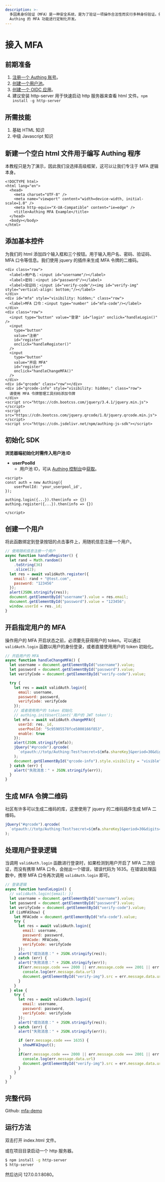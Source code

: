 ```yaml
---
description: >-
  多因素身份验证（MFA）是一种安全系统，是为了验证一项操作合法性而实行多种身份验证。例如银行的 U 盾，异地登录要求手机短信验证。阅读本教程后，你可以基于
  Authing 的 MFA 功能进行定制化开发。
---
```


# 接入 MFA

## 前期准备

1. [注册一个 Authing 账号](https://authing.cn/login)。
2. [创建一个用户池](../quickstart/basic.md#yong-hu-chi)。
3. [创建一个 OIDC 应用](../authentication/oidc/create-oidc.md)。
4. 建议安装 http-server 用于快速启动 http 服务器来查看 html 文件。`npm install -g http-server`

## 所需技能

1. 基础 HTML 知识
2. 中级 Javascript 知识

## 新建一个空白 html 文件用于编写 Authing 程序

本教程只是为了演示，因此我们没选择高级框架，这可以让我们专注于 MFA 逻辑本身。

```markup
<!DOCTYPE html>
<html lang="en">
  <head>
    <meta charset="UTF-8" />
    <meta name="viewport" content="width=device-width, initial-scale=1.0" />
    <meta http-equiv="X-UA-Compatible" content="ie=edge" />
    <title>Authing MFA Example</title>
  </head>
  <body></body>
</html>
```

## 添加基本控件

为我们的 html 添加四个输入框和三个按钮。用于输入用户名、密码、验证码、MFA 口令等信息。我们使用 jquery 的插件来生成 MFA 令牌的二维码。

```markup
<div class="row">
  <label>用户名：<input id="username"/></label>
  <label>密码：<input id="password"/></label>
  <label>验证码：<input id="verify-code"/><img id="verify-img" style="vertical-align: bottom;"/></label>
</div>
<div id="mfa" style="visibility: hidden;" class="row">
  <label>MFA 口令：<input type="number" id="mfa-code"/></label>
</div>
<div class="row">
  <input type="button" value="登录" id="login" onclick="handleLogin()" />
  <input
    type="button"
    value="注册"
    id="register"
    onclick="handleRegister()"
  />
  <input
    type="button"
    value="开启 MFA"
    id="register"
    onclick="handleChangeMFA()"
  />
</div>
<div id="qrcode" class="row"></div>
<div id="qrcode-info" style="visibility: hidden;" class="row">
  请使用 MFA 令牌管理工具扫码添加令牌
</div>
<script src="https://cdn.bootcss.com/jquery/3.4.1/jquery.min.js"></script>
<script src="https://cdn.bootcss.com/jquery.qrcode/1.0/jquery.qrcode.min.js"></script>
<script src="https://cdn.jsdelivr.net/npm/authing-js-sdk"></script>
```

## 初始化 SDK

**浏览器端初始化时需传入用户池 ID**

* **userPoolId**
  * 用户池 ID，可从 [Authing 控制台](https://authing.cn/dashboard)中[获取](../others/faq.md#ru-he-huo-qu-client-id-he-client-secret)。

```markup
<script>
const auth = new Authing({
	userPoolId: 'your_userpool_id',
});

authing.login({...}).then(info => {})
authing.register({...}).then(info => {})

</script>
```

## 创建一个用户

将此函数绑定到登录按钮的点击事件上，用随机信息注册一个用户。

```javascript
// 使用随机信息注册一个用户
async function handleRegister() {
  let rand = Math.random()
    .toString(36)
    .slice(2);
  let res = await validAuth.register({
    email: rand + "@test.com",
    password: "123456"
  });
  alert(JSON.stringify(res));
  document.getElementById("username").value = res.email;
  document.getElementById("password").value = "123456";
  window.userId = res._id;
}
```

## 开启指定用户的 MFA

操作用户的 MFA 开启状态之前，必须要先获得用户的 token。可以通过 `validAuth.login` 函数以用户的身份登录，或者直接使用用户的 token 初始化。

```javascript
// 开启用户的 MFA
async function handleChangeMFA() {
  let username = document.getElementById("username").value;
  let password = document.getElementById("password").value;
  let verifyCode = document.getElementById("verify-code").value;

  try {
    let res = await validAuth.login({
      email: username,
      password: password,
      verifyCode: verifyCode
    });
    // 或者使用用户的 token 初始化
    // authing.initUserClient('用户的 JWT token');
    let mfa = await validAuth.changeMFA({
      userId: res._id,
      userPoolId: "5c95905578fce5000166f853",
      enable: true
    });
    alert(JSON.stringify(mfa));
    jQuery("#qrcode").qrcode(
      `otpauth://totp/Authing:Test?secret=${mfa.shareKey}&period=30&digits=6&issuer=Authing`
    );
    document.getElementById("qrcode-info").style.visibility = "visible";
  } catch (err) {
    alert("失败消息：" + JSON.stringify(err));
  }
}
```

## 生成 MFA 令牌二维码

社区有许多可以生成二维码的库，这里使用了 jquery 的二维码插件生成 MFA 二维码。

```javascript
jQuery("#qrcode").qrcode(
  `otpauth://totp/Authing:Test?secret=${mfa.shareKey}&period=30&digits=6&issuer=Authing`
);
```

## 处理用户登录逻辑

当调用 `validAuth.login` 函数进行登录时，如果检测到用户开启了 MFA 二次验证，而没有携带 MFA 口令，会抛出一个错误，错误代码为 1635。在错误处理函数中，携带 MFA 口令再次调用 `validAuth.login` 即可。

```javascript
// 登录逻辑
async function handleLogin() {
  // validAuth.login({email: })
  let username = document.getElementById("username").value;
  let password = document.getElementById("password").value;
  let verifyCode = document.getElementById("verify-code").value;
  if (isMFAShow) {
    let MFACode = document.getElementById("mfa-code").value;
    try {
      let res = await validAuth.login({
        email: username,
        password: password,
        MFACode: MFACode,
        verifyCode: verifyCode
      });
      alert("成功消息：" + JSON.stringify(res));
    } catch (err) {
      alert("失败消息：" + JSON.stringify(err));
      if(err.message.code === 2000 || err.message.code === 2001 || err.message.code === 2006) {
        console.log(err.message.data.url)
        document.getElementById("verify-img").src = err.message.data.url
      }
    }
  } else {
    try {
      let res = await validAuth.login({
        email: username,
        password: password,
        verifyCode: verifyCode
      });
      alert("成功消息：" + JSON.stringify(res));
    } catch (err) {
      alert("失败消息：" + JSON.stringify(err));

      if (err.message.code === 1635) {
        showMFAInput();
      }
      if(err.message.code === 2000 || err.message.code === 2001 || err.message.code === 2006) {
        console.log(err.message.data.url)
        document.getElementById("verify-img").src = err.message.data.url
      }
    }
  }
}
```

## 完整代码

Github: [mfa-demo](https://github.com/authing/mfa-demo)

## 运行方法

双击打开 index.html 文件。

或在项目目录启动一个 http 服务器。

```bash
$ npm install -g http-server
$ http-server
```

然后访问 127.0.0.1:8080。

